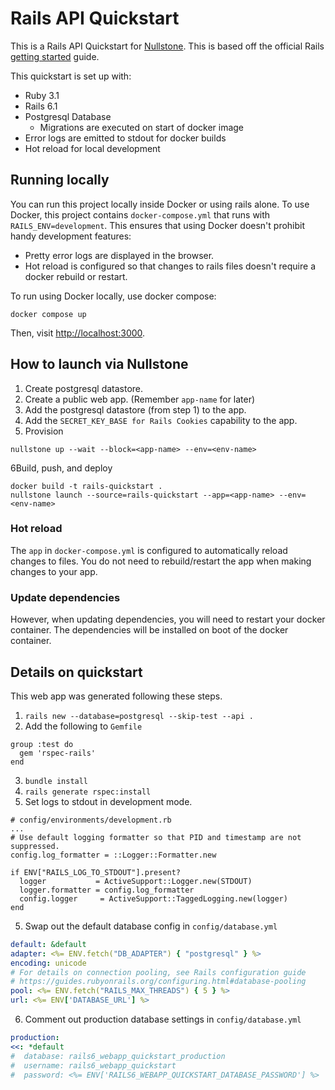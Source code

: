 # Rails API Quickstart

This is a Rails API Quickstart for [Nullstone](https://nullstone.io).
This is based off the official Rails [getting started](https://guides.rubyonrails.org/getting_started.html) guide.

This quickstart is set up with:
- Ruby 3.1
- Rails 6.1
- Postgresql Database
    - Migrations are executed on start of docker image
- Error logs are emitted to stdout for docker builds
- Hot reload for local development

## Running locally

You can run this project locally inside Docker or using rails alone.
To use Docker, this project contains `docker-compose.yml` that runs with `RAILS_ENV=development`.
This ensures that using Docker doesn't prohibit handy development features:
- Pretty error logs are displayed in the browser.
- Hot reload is configured so that changes to rails files doesn't require a docker rebuild or restart.

To run using Docker locally, use docker compose:
```shell
docker compose up
```

Then, visit [http://localhost:3000](http://localhost:3000).

## How to launch via Nullstone

1. Create postgresql datastore.
2. Create a public web app. (Remember `app-name` for later)
3. Add the postgresql datastore (from step 1) to the app.
4. Add the `SECRET_KEY_BASE for Rails Cookies` capability to the app.
5. Provision
  ```shell
  nullstone up --wait --block=<app-name> --env=<env-name>
  ```
6Build, push, and deploy
  ```shell
  docker build -t rails-quickstart .
  nullstone launch --source=rails-quickstart --app=<app-name> --env=<env-name>
  ```

### Hot reload

The `app` in `docker-compose.yml` is configured to automatically reload changes to files.
You do not need to rebuild/restart the app when making changes to your app.

### Update dependencies

However, when updating dependencies, you will need to restart your docker container.
The dependencies will be installed on boot of the docker container.

## Details on quickstart

This web app was generated following these steps.
1. `rails new --database=postgresql --skip-test --api .`
2. Add the following to `Gemfile`
  ```
  group :test do
    gem 'rspec-rails'
  end
  ```
3. `bundle install`
4. `rails generate rspec:install`
5. Set logs to stdout in development mode.
  ```
  # config/environments/development.rb
  ...
  # Use default logging formatter so that PID and timestamp are not suppressed.
  config.log_formatter = ::Logger::Formatter.new

  if ENV["RAILS_LOG_TO_STDOUT"].present?
    logger           = ActiveSupport::Logger.new(STDOUT)
    logger.formatter = config.log_formatter
    config.logger     = ActiveSupport::TaggedLogging.new(logger)
  end
  ```
5. Swap out the default database config in `config/database.yml`
  ```yaml
  default: &default
  adapter: <%= ENV.fetch("DB_ADAPTER") { "postgresql" } %>
  encoding: unicode
  # For details on connection pooling, see Rails configuration guide
  # https://guides.rubyonrails.org/configuring.html#database-pooling
  pool: <%= ENV.fetch("RAILS_MAX_THREADS") { 5 } %>
  url: <%= ENV['DATABASE_URL'] %>
  ```
6. Comment out production database settings in `config/database.yml`
  ```yaml
  production:
  <<: *default
  #  database: rails6_webapp_quickstart_production
  #  username: rails6_webapp_quickstart
  #  password: <%= ENV['RAILS6_WEBAPP_QUICKSTART_DATABASE_PASSWORD'] %>
  ```
